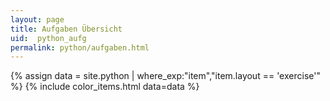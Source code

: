 ```yaml
---
layout: page
title: Aufgaben Übersicht
uid:  python_aufg
permalink: python/aufgaben.html
---
```


{% assign data = site.python | where_exp:"item","item.layout == 'exercise'" %}
{% include color_items.html data=data %}
